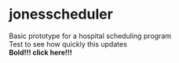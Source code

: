 # jonesscheduler
Basic prototype for a hospital scheduling program <br /> 
Test to see how quickly this updates <br /> 
<b> Bold!!! <b />
<stong> click here!!! <stong />
